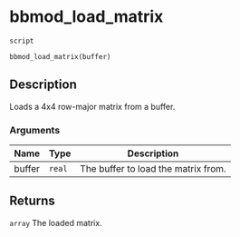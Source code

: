 # bbmod_load_matrix
`script`
```gml
bbmod_load_matrix(buffer)
```

## Description
Loads a 4x4 row-major matrix from a buffer.

### Arguments
| Name | Type | Description |
| ---- | ---- | ----------- |
| buffer | `real` | The buffer to load the matrix from. |

## Returns
`array` The loaded matrix.